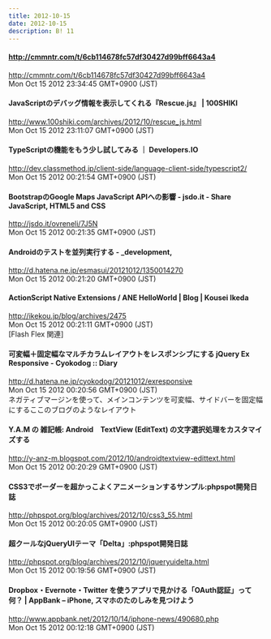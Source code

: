 ```yaml
---
title: 2012-10-15
date: 2012-10-15
description: B! 11
---
```


#### http://cmmntr.com/t/6cb114678fc57df30427d99bff6643a4
http://cmmntr.com/t/6cb114678fc57df30427d99bff6643a4<br>
Mon Oct 15 2012 23:34:45 GMT+0900 (JST)<br>


#### JavaScriptのデバッグ情報を表示してくれる『Rescue.js』 | 100SHIKI
http://www.100shiki.com/archives/2012/10/rescue_js.html<br>
Mon Oct 15 2012 23:11:07 GMT+0900 (JST)<br>


#### TypeScriptの機能をもう少し試してみる ｜ Developers.IO
http://dev.classmethod.jp/client-side/language-client-side/typescript2/<br>
Mon Oct 15 2012 00:21:54 GMT+0900 (JST)<br>


#### BootstrapのGoogle Maps JavaScript APIへの影響 - jsdo.it - Share JavaScript, HTML5 and CSS
http://jsdo.it/ovreneli/7J5N<br>
Mon Oct 15 2012 00:21:35 GMT+0900 (JST)<br>


#### Androidのテストを並列実行する - _development,
http://d.hatena.ne.jp/esmasui/20121012/1350014270<br>
Mon Oct 15 2012 00:21:20 GMT+0900 (JST)<br>


####   ActionScript Native Extensions / ANE HelloWorld | Blog | Kousei Ikeda
http://ikekou.jp/blog/archives/2475<br>
Mon Oct 15 2012 00:21:11 GMT+0900 (JST)<br>
[Flash Flex 関連]


#### 可変幅＋固定幅なマルチカラムレイアウトをレスポンシブにする jQuery Ex Responsive - Cyokodog :: Diary
http://d.hatena.ne.jp/cyokodog/20121012/exresponsive<br>
Mon Oct 15 2012 00:20:56 GMT+0900 (JST)<br>
ネガティブマージンを使って、メインコンテンツを可変幅、サイドバーを固定幅にするここのブログのようなレイアウト


#### Y.A.M の 雑記帳: Android　TextView (EditText) の文字選択処理をカスタマイズする
http://y-anz-m.blogspot.com/2012/10/androidtextview-edittext.html<br>
Mon Oct 15 2012 00:20:29 GMT+0900 (JST)<br>


#### CSS3でボーダーを超かっこよくアニメーションするサンプル:phpspot開発日誌
http://phpspot.org/blog/archives/2012/10/css3_55.html<br>
Mon Oct 15 2012 00:20:05 GMT+0900 (JST)<br>


#### 超クールなjQueryUIテーマ「Delta」:phpspot開発日誌
http://phpspot.org/blog/archives/2012/10/jqueryuidelta.html<br>
Mon Oct 15 2012 00:19:56 GMT+0900 (JST)<br>


#### Dropbox・Evernote・Twitter を使うアプリで見かける「OAuth認証」って何？  |  AppBank – iPhone, スマホのたのしみを見つけよう
http://www.appbank.net/2012/10/14/iphone-news/490680.php<br>
Mon Oct 15 2012 00:12:18 GMT+0900 (JST)<br>



